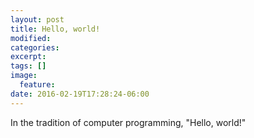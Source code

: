 ```yaml
---
layout: post
title: Hello, world!
modified:
categories: 
excerpt:
tags: []
image:
  feature:
date: 2016-02-19T17:28:24-06:00
---
```


In the tradition of computer programming, "Hello, world!"
